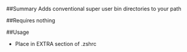 ##Summary
Adds conventional super user bin directories to your path

##Requires
nothing

##Usage
* Place in EXTRA section of .zshrc
